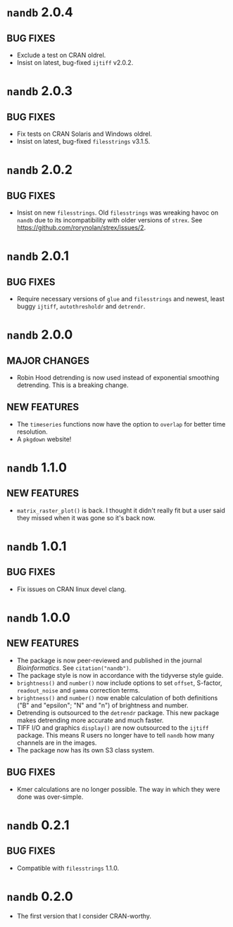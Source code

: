 # `nandb` 2.0.4

## BUG FIXES
* Exclude a test on CRAN oldrel.
* Insist on latest, bug-fixed `ijtiff` v2.0.2.


# `nandb` 2.0.3

## BUG FIXES
* Fix tests on CRAN Solaris and Windows oldrel.
* Insist on latest, bug-fixed `filesstrings` v3.1.5.


# `nandb` 2.0.2

## BUG FIXES
* Insist on new `filesstrings`. Old `filesstrings` was wreaking havoc on `nandb` due to its incompatibility with older versions of `strex`. See https://github.com/rorynolan/strex/issues/2.


# `nandb` 2.0.1

## BUG FIXES
* Require necessary versions of `glue` and `filesstrings` and newest, least buggy `ijtiff`, `autothresholdr` and `detrendr`.


# `nandb` 2.0.0

## MAJOR CHANGES
* Robin Hood detrending is now used instead of exponential smoothing detrending. This is a breaking change.

## NEW FEATURES
* The `timeseries` functions now have the option to `overlap` for better time resolution.
* A `pkgdown` website!


# `nandb` 1.1.0

## NEW FEATURES
* `matrix_raster_plot()` is back. I thought it didn't really fit but a user said they missed when it was gone so it's back now.


# `nandb` 1.0.1

## BUG FIXES
* Fix issues on CRAN linux devel clang.


# `nandb` 1.0.0

## NEW FEATURES
* The package is now peer-reviewed and published in the journal *Bioinformatics*. See `citation("nandb")`.
* The package style is now in accordance with the tidyverse style guide.
* `brightness()` and `number()` now include options to set `offset`, S-factor, `readout_noise` and `gamma` correction terms.
* `brightness()` and `number()` now enable calculation of both definitions ("B" and "epsilon"; "N" and "n") of brightness and number.
* Detrending is outsourced to the `detrendr` package. This new package makes detrending more accurate and much faster.
* TIFF I/O and graphics `display()` are now outsourced to the `ijtiff` package. This means R users no longer have to tell `nandb` how many channels are in the images.
* The package now has its own S3 class system.


## BUG FIXES 
* Kmer calculations are no longer possible. The way in which they were done was over-simple.


# `nandb` 0.2.1

## BUG FIXES
* Compatible with `filesstrings` 1.1.0.


# `nandb` 0.2.0

* The first version that I consider CRAN-worthy.



